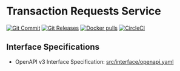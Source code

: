 # Transaction Requests Service
[![Git Commit](https://img.shields.io/github/last-commit/mojaloop/transaction-requests-service.svg?style=flat)](https://github.com/mojaloop/transaction-requests-service/commits/master)
[![Git Releases](https://img.shields.io/github/release/mojaloop/transaction-requests-service.svg?style=flat)](https://github.com/mojaloop/transaction-requests-service/releases)
[![Docker pulls](https://img.shields.io/docker/pulls/mojaloop/transaction-requests-service.svg?style=flat)](https://hub.docker.com/r/mojaloop/transaction-requests-service)
[![CircleCI](https://circleci.com/gh/mojaloop/transaction-requests-service.svg?style=svg)](https://circleci.com/gh/mojaloop/transaction-requests-service)


## Interface Specifications
- OpenAPI v3 Interface Specification: [src/interface/openapi.yaml](src/interface/openapi.yaml)
